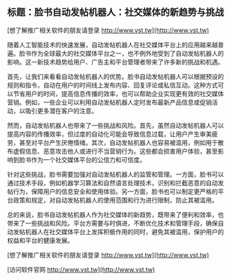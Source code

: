 ## **标题：脸书自动发帖机器人：社交媒体的新趋势与挑战**

[想了解推广相关软件的朋友请登录 http://www.vst.tw](http://www.vst.tw)

随着人工智能技术的快速发展，自动发帖机器人在社交媒体平台上的应用越来越普遍。脸书作为全球最大的社交媒体平台之一，也不例外地受到了自动发帖机器人的影响。这一新技术趋势给用户、广告主和平台管理者带来了许多新的挑战和机遇。

首先，让我们来看看自动发帖机器人的优势。脸书自动发帖机器人可以根据预设的规则和指令，自动在用户的时间线上发布内容、回复评论或私信互动。这种方式可以节省用户的时间，提高信息传播的效率，也可以帮助企业实现更有效的社交媒体营销。例如，一些企业可以利用自动发帖机器人定时发布最新产品信息或促销活动，以吸引更多潜在客户的注意。

然而，自动发帖机器人也带来了一些挑战和风险。首先，虽然自动发帖机器人可以提高内容的传播效率，但过度的自动化可能会导致信息过载，让用户产生审美疲劳，甚至对平台产生厌倦情绪。其次，自动发帖机器人也容易被滥用，例如用于散布虚假信息、恶意攻击他人或进行不当营销行为。这些都会损害用户体验，甚至影响到脸书作为一个社交媒体平台的公信力和可信度。

针对这些挑战，脸书需要加强对自动发帖机器人的监管和管理。一方面，脸书可以通过技术手段，例如机器学习算法和自然语言处理技术，识别和拦截恶意的自动发帖行为，保障用户的信息安全和使用体验。另一方面，脸书也可以制定更严格的平台政策和规定，对自动发帖机器人的使用范围和行为进行限制，防止其被滥用。

总的来说，脸书自动发帖机器人作为社交媒体的新趋势，既带来了便利和效率，也带来了一些挑战和风险。平台方需要与时俱进，不断优化技术和管理手段，确保自动发帖机器人在社交媒体平台上发挥积极作用的同时，避免其被滥用，保护用户的权益和平台的健康发展。

[想了解推广相关软件的朋友请登录 http://www.vst.tw](http://www.vst.tw)


[访问软件官网 http://www.vst.tw](http://www.vst.tw)
